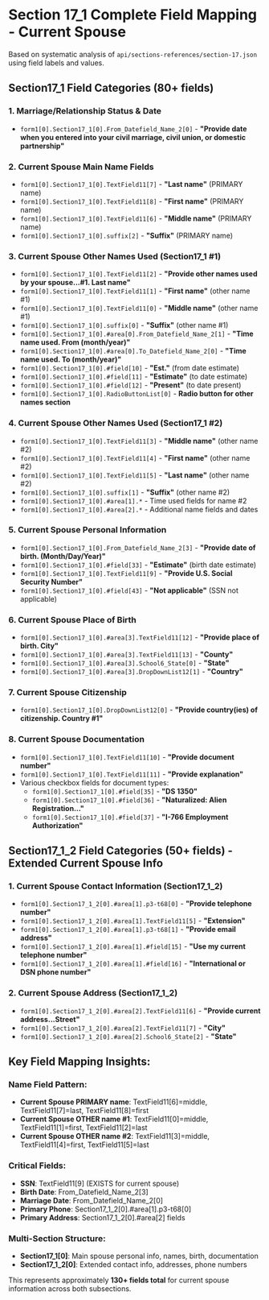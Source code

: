 # Section 17_1 Complete Field Mapping - Current Spouse

Based on systematic analysis of `api/sections-references/section-17.json` using field labels and values.

## **Section17_1 Field Categories (80+ fields)**

### **1. Marriage/Relationship Status & Date**
- `form1[0].Section17_1[0].From_Datefield_Name_2[0]` - **"Provide date when you entered into your civil marriage, civil union, or domestic partnership"**

### **2. Current Spouse Main Name Fields**
- `form1[0].Section17_1[0].TextField11[7]` - **"Last name"** (PRIMARY name)
- `form1[0].Section17_1[0].TextField11[8]` - **"First name"** (PRIMARY name)  
- `form1[0].Section17_1[0].TextField11[6]` - **"Middle name"** (PRIMARY name)
- `form1[0].Section17_1[0].suffix[2]` - **"Suffix"** (PRIMARY name)

### **3. Current Spouse Other Names Used (Section17_1 #1)**
- `form1[0].Section17_1[0].TextField11[2]` - **"Provide other names used by your spouse...#1. Last name"**
- `form1[0].Section17_1[0].TextField11[1]` - **"First name"** (other name #1)
- `form1[0].Section17_1[0].TextField11[0]` - **"Middle name"** (other name #1)
- `form1[0].Section17_1[0].suffix[0]` - **"Suffix"** (other name #1)
- `form1[0].Section17_1[0].#area[0].From_Datefield_Name_2[1]` - **"Time name used. From (month/year)"**
- `form1[0].Section17_1[0].#area[0].To_Datefield_Name_2[0]` - **"Time name used. To (month/year)"**
- `form1[0].Section17_1[0].#field[10]` - **"Est."** (from date estimate)
- `form1[0].Section17_1[0].#field[11]` - **"Estimate"** (to date estimate)
- `form1[0].Section17_1[0].#field[12]` - **"Present"** (to date present)
- `form1[0].Section17_1[0].RadioButtonList[0]` - **Radio button for other names section**

### **4. Current Spouse Other Names Used (Section17_1 #2)**  
- `form1[0].Section17_1[0].TextField11[3]` - **"Middle name"** (other name #2)
- `form1[0].Section17_1[0].TextField11[4]` - **"First name"** (other name #2)
- `form1[0].Section17_1[0].TextField11[5]` - **"Last name"** (other name #2)
- `form1[0].Section17_1[0].suffix[1]` - **"Suffix"** (other name #2)
- `form1[0].Section17_1[0].#area[1].*` - Time used fields for name #2
- `form1[0].Section17_1[0].#area[2].*` - Additional name fields and dates

### **5. Current Spouse Personal Information**
- `form1[0].Section17_1[0].From_Datefield_Name_2[3]` - **"Provide date of birth. (Month/Day/Year)"**
- `form1[0].Section17_1[0].#field[33]` - **"Estimate"** (birth date estimate)
- `form1[0].Section17_1[0].TextField11[9]` - **"Provide U.S. Social Security Number"**
- `form1[0].Section17_1[0].#field[43]` - **"Not applicable"** (SSN not applicable)

### **6. Current Spouse Place of Birth**
- `form1[0].Section17_1[0].#area[3].TextField11[12]` - **"Provide place of birth. City"**
- `form1[0].Section17_1[0].#area[3].TextField11[13]` - **"County"**
- `form1[0].Section17_1[0].#area[3].School6_State[0]` - **"State"**
- `form1[0].Section17_1[0].#area[3].DropDownList12[1]` - **"Country"**

### **7. Current Spouse Citizenship**
- `form1[0].Section17_1[0].DropDownList12[0]` - **"Provide country(ies) of citizenship. Country #1"**

### **8. Current Spouse Documentation**
- `form1[0].Section17_1[0].TextField11[10]` - **"Provide document number"**
- `form1[0].Section17_1[0].TextField11[11]` - **"Provide explanation"**
- Various checkbox fields for document types:
  - `form1[0].Section17_1[0].#field[35]` - **"DS 1350"**
  - `form1[0].Section17_1[0].#field[36]` - **"Naturalized: Alien Registration..."**
  - `form1[0].Section17_1[0].#field[37]` - **"I-766 Employment Authorization"**

## **Section17_1_2 Field Categories (50+ fields) - Extended Current Spouse Info**

### **1. Current Spouse Contact Information (Section17_1_2)**
- `form1[0].Section17_1_2[0].#area[1].p3-t68[0]` - **"Provide telephone number"**
- `form1[0].Section17_1_2[0].#area[1].TextField11[5]` - **"Extension"**
- `form1[0].Section17_1_2[0].#area[1].p3-t68[1]` - **"Provide email address"**
- `form1[0].Section17_1_2[0].#area[1].#field[15]` - **"Use my current telephone number"**
- `form1[0].Section17_1_2[0].#area[1].#field[16]` - **"International or DSN phone number"**

### **2. Current Spouse Address (Section17_1_2)**
- `form1[0].Section17_1_2[0].#area[2].TextField11[6]` - **"Provide current address...Street"**
- `form1[0].Section17_1_2[0].#area[2].TextField11[7]` - **"City"**
- `form1[0].Section17_1_2[0].#area[2].School6_State[2]` - **"State"**

## **Key Field Mapping Insights:**

### **Name Field Pattern:**
- **Current Spouse PRIMARY name**: TextField11[6]=middle, TextField11[7]=last, TextField11[8]=first
- **Current Spouse OTHER name #1**: TextField11[0]=middle, TextField11[1]=first, TextField11[2]=last  
- **Current Spouse OTHER name #2**: TextField11[3]=middle, TextField11[4]=first, TextField11[5]=last

### **Critical Fields:**
- **SSN**: TextField11[9] (EXISTS for current spouse)
- **Birth Date**: From_Datefield_Name_2[3] 
- **Marriage Date**: From_Datefield_Name_2[0]
- **Primary Phone**: Section17_1_2[0].#area[1].p3-t68[0]
- **Primary Address**: Section17_1_2[0].#area[2] fields

### **Multi-Section Structure:**
- **Section17_1[0]**: Main spouse personal info, names, birth, documentation
- **Section17_1_2[0]**: Extended contact info, addresses, phone numbers

This represents approximately **130+ fields total** for current spouse information across both subsections. 
